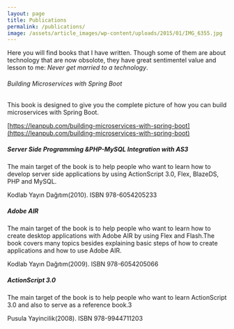 ```yaml
---
layout: page
title: Publications
permalink: /publications/
image: /assets/article_images/wp-content/uploads/2015/01/IMG_6355.jpg
---
```

Here you will find books that I have written. Though some of them are about technology that are now obsolote, they have great sentimentel value and lesson to me: _Never get married to a technology_.


###### Building Microservices with Spring Boot 

This book is designed to give you the complete picture of how you can build microservices with Spring Boot.

[https://leanpub.com/building-microservices-with-spring-boot](https://leanpub.com/building-microservices-with-spring-boot)



##### Server Side Programming &PHP-MySQL Integration with AS3
The main target of the book is to help people who want to learn how to develop server side applications by using ActionScript 3.0, Flex, BlazeDS, PHP and MySQL. 

Kodlab Yayın Dağıtım(2010). ISBN 978-6054205233


##### Adobe AIR
The main target of the book is to help people who want to learn how to create desktop applications with Adobe AIR by using Flex and Flash.The book covers many topics besides explaining basic steps of how to create applications and how to use Adobe AIR.

Kodlab Yayın Dağıtım(2009). ISBN 978-6054205066

##### ActionScript 3.0
The main target of the book is to help people who want to learn ActionScript 3.0 and also to serve as a reference book.3

Pusula Yayincilik(2008). ISBN 978-9944711203
